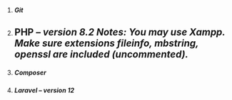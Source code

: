 1. ##### Git
2. PHP *– version 8.2*
   *Notes:
   You may use Xampp.
   Make sure extensions fileinfo, mbstring, openssl are included (uncommented).*
   ---
3. ##### Composer
4. ##### Laravel *– version 12*
